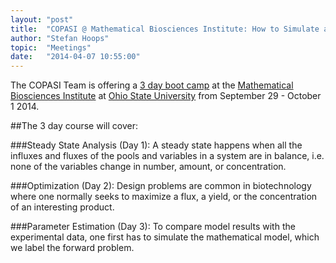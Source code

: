 ```yaml
---
layout: "post"
title:  "COPASI @ Mathematical Biosciences Institute: How to Simulate and Analyze Your Cancer Models with COPASI"
author: "Stefan Hoops"
topic:  "Meetings"
date:   "2014-04-07 10:55:00"
---
```


The COPASI Team is offering a [3 day boot camp](http://mbi.osu.edu/event/?id=757) at the
[Mathematical Biosciences Institute](http://mbi.osu.edu/) at
[Ohio State University](http://www.osu.edu/) from September 29 - October 1 2014. 

##The 3 day course will cover:

###Steady State Analysis (Day 1): 
A steady state happens when all the influxes and fluxes of the pools
and variables in a system are in balance, i.e. none of the variables
change in number, amount, or concentration.

###Optimization (Day 2):
Design problems are common in biotechnology where one normally seeks
to maximize a flux, a yield, or the concentration of an interesting
product.

###Parameter Estimation (Day 3):
To compare model results with the experimental data, one first has to
simulate the mathematical model, which we label the forward problem.


